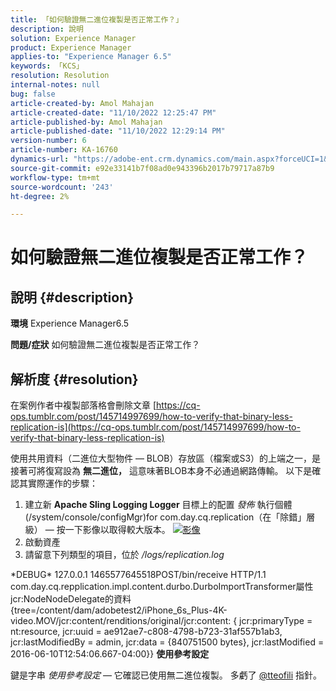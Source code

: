 ```yaml
---
title: 「如何驗證無二進位複製是否正常工作？」
description: 說明
solution: Experience Manager
product: Experience Manager
applies-to: "Experience Manager 6.5"
keywords: 「KCS」
resolution: Resolution
internal-notes: null
bug: false
article-created-by: Amol Mahajan
article-created-date: "11/10/2022 12:25:47 PM"
article-published-by: Amol Mahajan
article-published-date: "11/10/2022 12:29:14 PM"
version-number: 6
article-number: KA-16760
dynamics-url: "https://adobe-ent.crm.dynamics.com/main.aspx?forceUCI=1&pagetype=entityrecord&etn=knowledgearticle&id=2ab840c8-f260-ed11-9561-6045bd006268"
source-git-commit: e92e33141b7f08ad0e943396b2017b79717a87b9
workflow-type: tm+mt
source-wordcount: '243'
ht-degree: 2%

---
```


# 如何驗證無二進位複製是否正常工作？

## 說明 {#description}

<b>環境</b>
Experience Manager6.5


<b>問題/症狀</b>
如何驗證無二進位複製是否正常工作？


## 解析度 {#resolution}


在案例作者中複製部落格會刪除文章 [https://cq-ops.tumblr.com/post/145714997699/how-to-verify-that-binary-less-replication-is](https://cq-ops.tumblr.com/post/145714997699/how-to-verify-that-binary-less-replication-is)

使用共用資料（二進位大型物件 — BLOB）存放區（檔案或S3）的上端之一，是接著可將復寫設為 <b>無二進位，</b> 這意味著BLOB本身不必通過網路傳輸。 以下是確認其實際運作的步驟：



1. 建立新 <b>Apache Sling Logging Logger</b> 目標上的配置 *發佈* 執行個體(/system/console/configMgr)for com.day.cq.replication（在「除錯」層級） — 按一下影像以取得較大版本。 [![影像](https://64.media.tumblr.com/7399cc8fc96a1bb17456e9aff2af2999/tumblr_inline_p9j3kgHl8K1r414c2_500.png)](https://href.li/?http://jayan.kandathil.ca/CQ-OPS/aem62/LoggingLogger-Replication.png)
2. 啟動資產
3. 請留意下列類型的項目，位於 */logs/replication.log*


\*DEBUG\* 127.0.0.1 1465577645518POST/bin/receive HTTP/1.1 com.day.cq.repplication.impl.content.durbo.DurboImportTransformer屬性jcr:NodeNodeDelegate的資料{tree=/content/dam/adobetest2/iPhone_6s_Plus-4K-video.MOV/jcr:content/renditions/original/jcr:content: { jcr:primaryType = nt:resource, jcr:uuid = ae912ae7-c808-4798-b723-31af557b1ab3, jcr:lastModifiedBy = admin, jcr:data = {840751500 bytes}, jcr:lastModified = 2016-06-10T12:54:06.667-04:00}} <b>使用參考設定</b>

鍵是字串 *使用參考設定*  — 它確認已使用無二進位複製。 多虧了 [@tteofili](https://twitter.com/tteofili) 指針。


